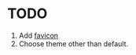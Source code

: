 # TODO

1. Add [favicon](https://ptc-it.de/add-favicon-to-mm-jekyll-site/)
2. Choose theme other than default.
